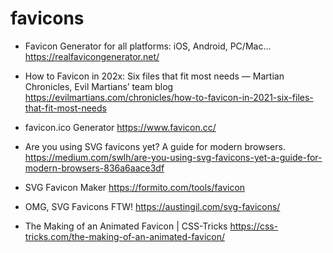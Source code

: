 # favicons

* Favicon Generator for all platforms: iOS, Android, PC/Mac... <https://realfavicongenerator.net/>

* How to Favicon in 202x: Six files that fit most needs — Martian Chronicles, Evil Martians’ team blog <https://evilmartians.com/chronicles/how-to-favicon-in-2021-six-files-that-fit-most-needs>
* favicon.ico Generator <https://www.favicon.cc/>
* Are you using SVG favicons yet? A guide for modern browsers. <https://medium.com/swlh/are-you-using-svg-favicons-yet-a-guide-for-modern-browsers-836a6aace3df>
* SVG Favicon Maker <https://formito.com/tools/favicon>
* OMG, SVG Favicons FTW! <https://austingil.com/svg-favicons/>
* The Making of an Animated Favicon | CSS-Tricks <https://css-tricks.com/the-making-of-an-animated-favicon/>
